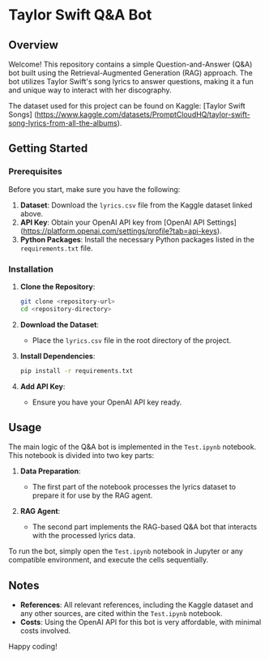 # Taylor Swift Q&A Bot

## Overview
Welcome! This repository contains a simple Question-and-Answer (Q&A) bot built using the Retrieval-Augmented Generation (RAG) approach. The bot utilizes Taylor Swift's song lyrics to answer questions, making it a fun and unique way to interact with her discography.

The dataset used for this project can be found on Kaggle: [Taylor Swift Songs] (https://www.kaggle.com/datasets/PromptCloudHQ/taylor-swift-song-lyrics-from-all-the-albums).

## Getting Started

### Prerequisites
Before you start, make sure you have the following:

1. **Dataset**: Download the `lyrics.csv` file from the Kaggle dataset linked above.
2. **API Key**: Obtain your OpenAI API key from [OpenAI API Settings] (https://platform.openai.com/settings/profile?tab=api-keys).
3. **Python Packages**: Install the necessary Python packages listed in the `requirements.txt` file.

### Installation

1. **Clone the Repository**:
    ```bash
    git clone <repository-url>
    cd <repository-directory>
    ```

2. **Download the Dataset**:
    - Place the `lyrics.csv` file in the root directory of the project.

3. **Install Dependencies**:
    ```bash
    pip install -r requirements.txt
    ```

4. **Add API Key**:
    - Ensure you have your OpenAI API key ready.

## Usage

The main logic of the Q&A bot is implemented in the `Test.ipynb` notebook. This notebook is divided into two key parts:

1. **Data Preparation**:
   - The first part of the notebook processes the lyrics dataset to prepare it for use by the RAG agent.

2. **RAG Agent**:
   - The second part implements the RAG-based Q&A bot that interacts with the processed lyrics data.

To run the bot, simply open the `Test.ipynb` notebook in Jupyter or any compatible environment, and execute the cells sequentially.

## Notes

- **References**: All relevant references, including the Kaggle dataset and any other sources, are cited within the `Test.ipynb` notebook.
- **Costs**: Using the OpenAI API for this bot is very affordable, with minimal costs involved.

Happy coding!
